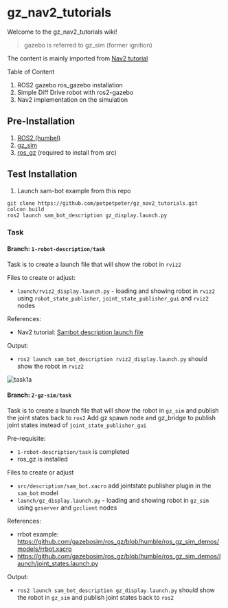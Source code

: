 # gz_nav2_tutorials

Welcome to the gz_nav2_tutorials wiki!
> gazebo is referred to gz_sim (former ignition)

The content is mainly imported from [Nav2 tutorial](https://navigation.ros.org/index.html)

Table of Content
1. ROS2 gazebo ros_gazebo installation
2. Simple Diff Drive robot with ros2-gazebo
3. Nav2 implementation on the simulation

## Pre-Installation
1. [ROS2 (humbel)](https://docs.ros.org/en/humble/Installation.html)
2. [gz_sim](https://gazebosim.org/docs/garden/install_ubuntu)
3. [ros_gz](https://gazebosim.org/docs/garden/ros_installation](https://github.com/gazebosim/ros_gz)https://github.com/gazebosim/ros_gz)  (required to install from src)

## Test Installation
1. Launch sam-bot example from this repo
```
git clone https://github.com/petpetpeter/gz_nav2_tutorials.git
colcon build
ros2 launch sam_bot_description gz_display.launch.py
```

### Task

#### Branch: `1-robot-description/task`

Task is to create a launch file that will show the robot in `rviz2`

Files to create or adjust:
  - `launch/rviz2_display.launch.py` - loading and showing robot in `rviz2` using `robot_state_publisher`, `joint_state_publisher_gui` and `rviz2` nodes

References:
  - Nav2 tutorial: [Sambot description launch file](https://github.com/ros-planning/navigation2_tutorials/blob/master/sam_bot_description/launch/display.launch.py)

Output:
  - `ros2 launch sam_bot_description rviz2_display.launch.py`
  should show the robot in `rviz2`

![task1a](https://github.com/petpetpeter/gz_nav2_tutorials/assets/55285546/66da7466-719c-44a5-8420-3d0940c5661a)

#### Branch: `2-gz-sim/task`

Task is to create a launch file that will show the robot in `gz_sim` and publish the joint states back to `ros2`
Add gz spawn node and gz_bridge to publish joint states instead of `joint_state_publisher_gui`

Pre-requisite:
- `1-robot-description/task` is completed
- ros_gz is installed

Files to create or adjust
- `src/description/sam_bot.xacro` add jointstate publisher plugin in the `sam_bot` model
- `launch/gz_display.launch.py` - loading and showing robot in `gz_sim` using `gzserver` and `gzclient` nodes

References:
- rrbot example: https://github.com/gazebosim/ros_gz/blob/humble/ros_gz_sim_demos/models/rrbot.xacro
- https://github.com/gazebosim/ros_gz/blob/humble/ros_gz_sim_demos/launch/joint_states.launch.py

Output:
- `ros2 launch sam_bot_description gz_display.launch.py`
should show the robot in `gz_sim` and publish joint states back to `ros2`